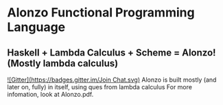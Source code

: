 # Alonzo Functional Programming Language
## Haskell + Lambda Calculus + Scheme = Alonzo! (Mostly lambda calculus)

[![Gitter](https://badges.gitter.im/Join Chat.svg)](https://gitter.im/christopherdumas/Alonzo?utm_source=badge&utm_medium=badge&utm_campaign=pr-badge&utm_content=badge)
Alonzo is built mostly (and later on, fully) in itself, using ques from lambda calculus
For more infomation, look at Alonzo.pdf.
